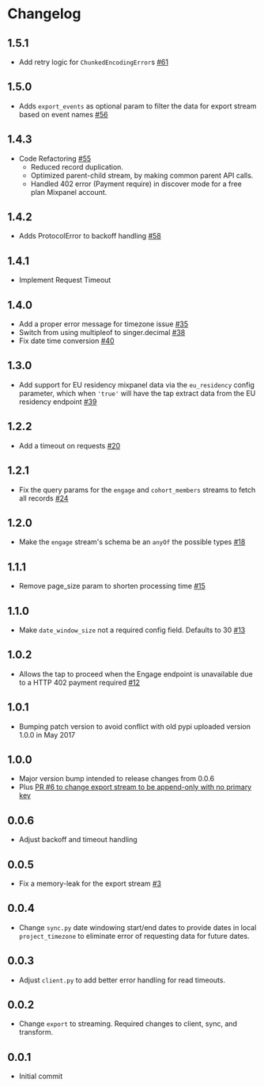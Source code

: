 # Changelog

## 1.5.1
  * Add retry logic for `ChunkedEncodingError`s [#61](https://github.com/singer-io/tap-mixpanel/pull/61)

## 1.5.0
  * Adds `export_events` as optional param to filter the data for export stream based on event names [#56](https://github.com/singer-io/tap-mixpanel/pull/56)

## 1.4.3
  * Code Refactoring [#55](https://github.com/singer-io/tap-mixpanel/pull/55) 
    * Reduced record duplication.
    * Optimized parent-child stream, by making common parent API calls.
    * Handled 402 error (Payment require) in discover mode for a free plan Mixpanel account.

## 1.4.2
  * Adds ProtocolError to backoff handling [#58](https://github.com/singer-io/tap-mixpanel/pull/58)

## 1.4.1
  * Implement Request Timeout

## 1.4.0
  * Add a proper error message for timezone issue [#35](https://github.com/singer-io/tap-mixpanel/pull/35)
  * Switch from using multipleof to singer.decimal [#38]( https://github.com/singer-io/tap-mixpanel/pull/38)
  * Fix date time conversion [#40](https://github.com/singer-io/tap-mixpanel/pull/40)

## 1.3.0
  * Add support for EU residency mixpanel data via the `eu_residency` config parameter, which when `'true'` will have the tap extract data from the EU residency endpoint [#39](https://github.com/singer-io/tap-mixpanel/pull/39)

## 1.2.2
  * Add a timeout on requests [#20](https://github.com/singer-io/tap-mixpanel/pull/20)

## 1.2.1
  * Fix the query params for the `engage` and `cohort_members` streams to fetch all records [#24](https://github.com/singer-io/tap-mixpanel/pull/24)

## 1.2.0
  * Make the `engage` stream's schema be an `anyOf` the possible types [#18](https://github.com/singer-io/tap-mixpanel/pull/18)

## 1.1.1
  * Remove page_size param to shorten processing time [#15](https://github.com/singer-io/tap-mixpanel/pull/15)

## 1.1.0
  * Make `date_window_size` not a required config field. Defaults to 30 [#13](https://github.com/singer-io/tap-mixpanel/pull/13)

## 1.0.2
  * Allows the tap to proceed when the Engage endpoint is unavailable due to a HTTP 402 payment required [#12](https://github.com/singer-io/tap-mixpanel/pull/12)

## 1.0.1
  * Bumping patch version to avoid conflict with old pypi uploaded version 1.0.0 in May 2017

## 1.0.0
  * Major version bump intended to release changes from 0.0.6
  * Plus [PR #6 to change export stream to be append-only with no primary key](https://github.com/singer-io/tap-mixpanel/pull/6)

## 0.0.6
  * Adjust backoff and timeout handling

## 0.0.5
  * Fix a memory-leak for the export stream [#3](https://github.com/singer-io/tap-mixpanel/pull/3)

## 0.0.4
  * Change `sync.py` date windowing start/end dates to provide dates in local `project_timezone` to eliminate error of requesting data for future dates.

## 0.0.3
  * Adjust `client.py` to add better error handling for read timeouts.

## 0.0.2
  * Change `export` to streaming. Required changes to client, sync, and transform.

## 0.0.1
  * Initial commit
